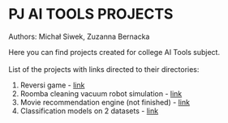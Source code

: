 # PJ AI TOOLS PROJECTS
Authors: Michał Siwek, Zuzanna Bernacka

Here you can find projects created for college AI Tools subject.<br><br>
List of the projects with links directed to their directories:
1. Reversi game - [link](https://github.com/KeWiS/pj_ai_tools/tree/main/reversi_game)
2. Roomba cleaning vacuum robot simulation - [link](https://github.com/KeWiS/pj_ai_tools/tree/main/roomba_vacuum_robot)
3. Movie recommendation engine (not finished) - [link](https://github.com/KeWiS/pj_ai_tools/tree/main/recommendation_engine)
4. Classification models on 2 datasets - [link](https://github.com/KeWiS/pj_ai_tools/tree/main/classification)

